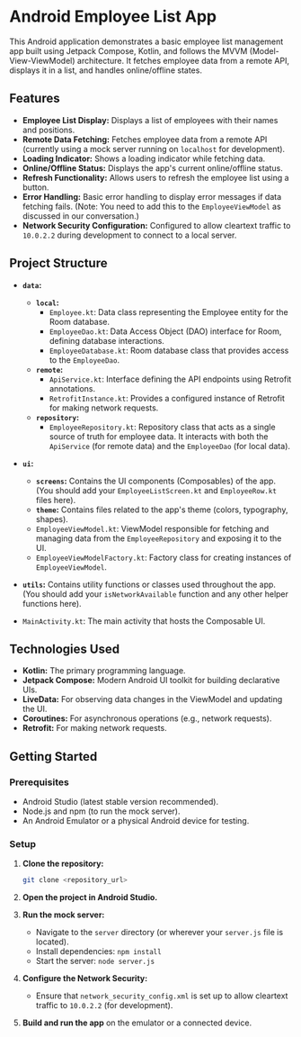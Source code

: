 # Android Employee List App

This Android application demonstrates a basic employee list management app built using Jetpack Compose, Kotlin, and follows the MVVM (Model-View-ViewModel) architecture. It fetches employee data from a remote API, displays it in a list, and handles online/offline states.

## Features

*   **Employee List Display:** Displays a list of employees with their names and positions.
*   **Remote Data Fetching:** Fetches employee data from a remote API (currently using a mock server running on `localhost` for development).
*   **Loading Indicator:** Shows a loading indicator while fetching data.
*   **Online/Offline Status:** Displays the app's current online/offline status.
*   **Refresh Functionality:** Allows users to refresh the employee list using a button.
*   **Error Handling:** Basic error handling to display error messages if data fetching fails. (Note: You need to add this to the `EmployeeViewModel` as discussed in our conversation.)
*   **Network Security Configuration:** Configured to allow cleartext traffic to `10.0.2.2` during development to connect to a local server.

## Project Structure

*   **`data`:**
    *   **`local`:**
        *   `Employee.kt`: Data class representing the Employee entity for the Room database.
        *   `EmployeeDao.kt`: Data Access Object (DAO) interface for Room, defining database interactions.
        *   `EmployeeDatabase.kt`: Room database class that provides access to the `EmployeeDao`.
    *   **`remote`:**
        *   `ApiService.kt`: Interface defining the API endpoints using Retrofit annotations.
        *   `RetrofitInstance.kt`: Provides a configured instance of Retrofit for making network requests.
    *   **`repository`:**
        *   `EmployeeRepository.kt`: Repository class that acts as a single source of truth for employee data. It interacts with both the `ApiService` (for remote data) and the `EmployeeDao` (for local data).

*   **`ui`:**
    *   **`screens`:** Contains the UI components (Composables) of the app. (You should add your `EmployeeListScreen.kt` and `EmployeeRow.kt` files here).
    *   **`theme`:** Contains files related to the app's theme (colors, typography, shapes).
    *   `EmployeeViewModel.kt`: ViewModel responsible for fetching and managing data from the `EmployeeRepository` and exposing it to the UI.
    *   `EmployeeViewModelFactory.kt`: Factory class for creating instances of `EmployeeViewModel`.

*   **`utils`:** Contains utility functions or classes used throughout the app. (You should add your `isNetworkAvailable` function and any other helper functions here).

*   `MainActivity.kt`: The main activity that hosts the Composable UI.

## Technologies Used

*   **Kotlin:** The primary programming language.
*   **Jetpack Compose:** Modern Android UI toolkit for building declarative UIs.
*   **LiveData:** For observing data changes in the ViewModel and updating the UI.
*   **Coroutines:** For asynchronous operations (e.g., network requests).
*   **Retrofit:** For making network requests.

## Getting Started

### Prerequisites

*   Android Studio (latest stable version recommended).
*   Node.js and npm (to run the mock server).
*   An Android Emulator or a physical Android device for testing.

### Setup

1. **Clone the repository:**

    ```bash
    git clone <repository_url>
    ```

2. **Open the project in Android Studio.**

3. **Run the mock server:**
    *   Navigate to the `server` directory (or wherever your `server.js` file is located).
    *   Install dependencies: `npm install`
    *   Start the server: `node server.js`

4. **Configure the Network Security:**
    *   Ensure that `network_security_config.xml` is set up to allow cleartext traffic to `10.0.2.2` (for development).

5. **Build and run the app** on the emulator or a connected device.

